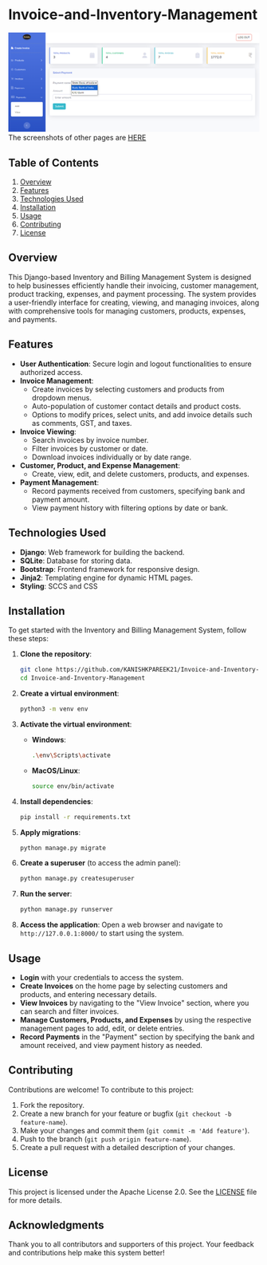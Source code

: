 # Invoice-and-Inventory-Management
![Project Screenshot](https://github.com/KANISHKPAREEK21/Invoice-and-Inventory-Management/blob/main/web%20screenshots/Add_payment.png)
The screenshots of other pages are [HERE](https://github.com/KANISHKPAREEK21/Invoice-and-Inventory-Management/tree/main/web%20screenshots)

## Table of Contents

1. [Overview](#overview)
2. [Features](#features)
3. [Technologies Used](#technologies-used)
4. [Installation](#installation)
5. [Usage](#usage)
6. [Contributing](#contributing)
7. [License](#license)


## Overview

This Django-based Inventory and Billing Management System is designed to help businesses efficiently handle their invoicing, customer management, product tracking, expenses, and payment processing. The system provides a user-friendly interface for creating, viewing, and managing invoices, along with comprehensive tools for managing customers, products, expenses, and payments.

## Features

- **User Authentication**: Secure login and logout functionalities to ensure authorized access.
- **Invoice Management**:
  - Create invoices by selecting customers and products from dropdown menus.
  - Auto-population of customer contact details and product costs.
  - Options to modify prices, select units, and add invoice details such as comments, GST, and taxes.
- **Invoice Viewing**:
  - Search invoices by invoice number.
  - Filter invoices by customer or date.
  - Download invoices individually or by date range.
- **Customer, Product, and Expense Management**:
  - Create, view, edit, and delete customers, products, and expenses.
- **Payment Management**:
  - Record payments received from customers, specifying bank and payment amount.
  - View payment history with filtering options by date or bank.

## Technologies Used

- **Django**: Web framework for building the backend.
- **SQLite**: Database for storing data.
- **Bootstrap**: Frontend framework for responsive design.
- **Jinja2**: Templating engine for dynamic HTML pages.
- **Styling**: SCCS and CSS


## Installation

To get started with the Inventory and Billing Management System, follow these steps:

1. **Clone the repository**:
   ```bash
   git clone https://github.com/KANISHKPAREEK21/Invoice-and-Inventory-Management.git
   cd Invoice-and-Inventory-Management
   ```

2. **Create a virtual environment**:
   ```bash
   python3 -m venv env
   ```

3. **Activate the virtual environment**:  
   - **Windows**:  
     ```bash
     .\env\Scripts\activate
     ```
   - **MacOS/Linux**:  
     ```bash
     source env/bin/activate
     ```

4. **Install dependencies**:
   ```bash
   pip install -r requirements.txt
   ```

5. **Apply migrations**:
   ```bash
   python manage.py migrate
   ```

6. **Create a superuser** (to access the admin panel):
   ```bash
   python manage.py createsuperuser
   ```

7. **Run the server**:
   ```bash
   python manage.py runserver
   ```

8. **Access the application**:
   Open a web browser and navigate to `http://127.0.0.1:8000/` to start using the system.

## Usage

- **Login** with your credentials to access the system.
- **Create Invoices** on the home page by selecting customers and products, and entering necessary details.
- **View Invoices** by navigating to the "View Invoice" section, where you can search and filter invoices.
- **Manage Customers, Products, and Expenses** by using the respective management pages to add, edit, or delete entries.
- **Record Payments** in the "Payment" section by specifying the bank and amount received, and view payment history as needed.

## Contributing

Contributions are welcome! To contribute to this project:

1. Fork the repository.
2. Create a new branch for your feature or bugfix (`git checkout -b feature-name`).
3. Make your changes and commit them (`git commit -m 'Add feature'`).
4. Push to the branch (`git push origin feature-name`).
5. Create a pull request with a detailed description of your changes.

## License

This project is licensed under the Apache License 2.0. See the [LICENSE](LICENSE) file for more details.

## Acknowledgments

Thank you to all contributors and supporters of this project. Your feedback and contributions help make this system better!
